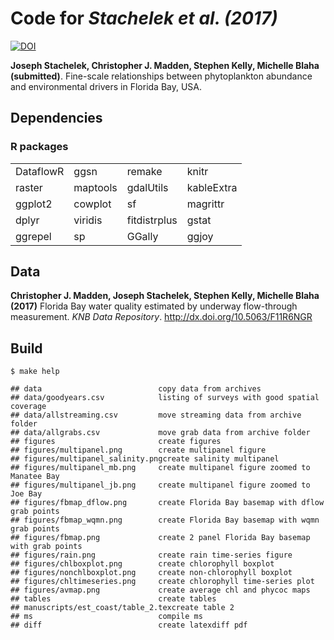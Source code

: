 
Code for *Stachelek et al. (2017)*
==================================

[![DOI](https://zenodo.org/badge/DOI/10.5281/zenodo.839335.svg)](https://doi.org/10.5281/zenodo.839335)

**Joseph Stachelek, Christopher J. Madden, Stephen Kelly, Michelle Blaha (submitted)**. Fine-scale relationships between phytoplankton abundance and environmental drivers in Florida Bay, USA.

Dependencies
------------

### R packages

|           |          |              |            |
|:----------|:---------|:-------------|:-----------|
| DataflowR | ggsn     | remake       | knitr      |
| raster    | maptools | gdalUtils    | kableExtra |
| ggplot2   | cowplot  | sf           | magrittr   |
| dplyr     | viridis  | fitdistrplus | gstat      |
| ggrepel   | sp       | GGally       | ggjoy      |

Data
----

**Christopher J. Madden, Joseph Stachelek, Stephen Kelly, Michelle Blaha (2017)** Florida Bay water quality estimated by underway flow-through measurement. *KNB Data Repository*. <http://dx.doi.org/10.5063/F11R6NGR>

Build
-----

`$ make help`

    ## data                          copy data from archives
    ## data/goodyears.csv            listing of surveys with good spatial coverage
    ## data/allstreaming.csv         move streaming data from archive folder
    ## data/allgrabs.csv             move grab data from archive folder
    ## figures                       create figures
    ## figures/multipanel.png        create multipanel figure
    ## figures/multipanel_salinity.pngcreate salinity multipanel
    ## figures/multipanel_mb.png     create multipanel figure zoomed to Manatee Bay
    ## figures/multipanel_jb.png     create multipanel figure zoomed to Joe Bay
    ## figures/fbmap_dflow.png       create Florida Bay basemap with dflow grab points
    ## figures/fbmap_wqmn.png        create Florida Bay basemap with wqmn grab points
    ## figures/fbmap.png             create 2 panel Florida Bay basemap with grab points
    ## figures/rain.png              create rain time-series figure
    ## figures/chlboxplot.png        create chlorophyll boxplot
    ## figures/nonchlboxplot.png     create non-chlorophyll boxplot
    ## figures/chltimeseries.png     create chlorophyll time-series plot 
    ## figures/avmap.png             create average chl and phycoc maps
    ## tables                        create tables
    ## manuscripts/est_coast/table_2.texcreate table 2
    ## ms                            compile ms
    ## diff                          create latexdiff pdf
